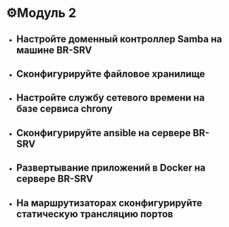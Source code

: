 # ⚙️Модуль 2

- ## Настройте доменный контроллер Samba на машине BR-SRV

- ## Сконфигурируйте файловое хранилище

- ## Настройте службу сетевого времени на базе сервиса chrony

- ## Сконфигурируйте ansible на сервере BR-SRV

- ## Развертывание приложений в Docker на сервере BR-SRV

- ## На маршрутизаторах сконфигурируйте статическую трансляцию портов
